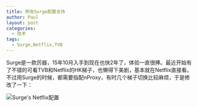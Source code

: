```yaml
---
title: 修改Surge配置支持
author: Paul
layout: post
categories:
  - 技术
tags:
  - Surge,Netflix,TVB
---
```


Surge是一款厉器，15年10月入手到现在也快2年了，体验一直很捧。最近开始有了不错的可看TVB和Netflix的HK梯子，也懒得下美剧，基本就在Netflix直接看。不过用Surge的时候，都需要指配nProxy，有时几个梯子切换比较麻烦，于是修改了一下：

![Surge's Netflix配置](http://imgs.paulreina.com/2017-0709/surge-conf.png)






